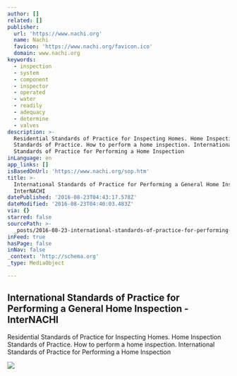 ```yaml
---
author: []
related: []
publisher:
  url: 'https://www.nachi.org'
  name: Nachi
  favicon: 'https://www.nachi.org/favicon.ico'
  domain: www.nachi.org
keywords:
  - inspection
  - system
  - component
  - inspector
  - operated
  - water
  - readily
  - adequacy
  - determine
  - valves
description: >-
  Residential Standards of Practice for Inspecting Homes. Home Inspection
  Standards of Practice. How to perform a home inspection. International
  Standards of Practice for Performing a Home Inspection
inLanguage: en
app_links: []
isBasedOnUrl: 'https://www.nachi.org/sop.htm'
title: >-
  International Standards of Practice for Performing a General Home Inspection -
  InterNACHI
datePublished: '2016-08-23T04:43:17.578Z'
dateModified: '2016-08-23T04:40:03.483Z'
via: {}
starred: false
sourcePath: >-
  _posts/2016-08-23-international-standards-of-practice-for-performing-a-general.md
inFeed: true
hasPage: false
inNav: false
_context: 'http://schema.org'
_type: MediaObject

---
```

<article style=""><h1>International Standards of Practice for Performing a General Home Inspection - InterNACHI</h1><p>Residential Standards of Practice for Inspecting Homes. Home Inspection Standards of Practice. How to perform a home inspection. International Standards of Practice for Performing a Home Inspection</p><img src="https://d12m281ylf13f0.cloudfront.net/images10-2/what-we-check.jpg" /></article>